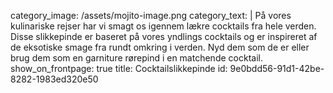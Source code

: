 category_image: /assets/mojito-image.png
category_text: |
  På vores kulinariske rejser har vi smagt os igennem lækre cocktails fra hele verden. Disse slikkepinde er baseret på vores yndlings cocktails og er inspireret af de eksotiske smage fra rundt omkring i verden. 
  Nyd dem som de er eller brug dem som en garniture rørepind i en matchende cocktail.
show_on_frontpage: true
title: Cocktailslikkepinde
id: 9e0bdd56-91d1-42be-8282-1983ed320e50
